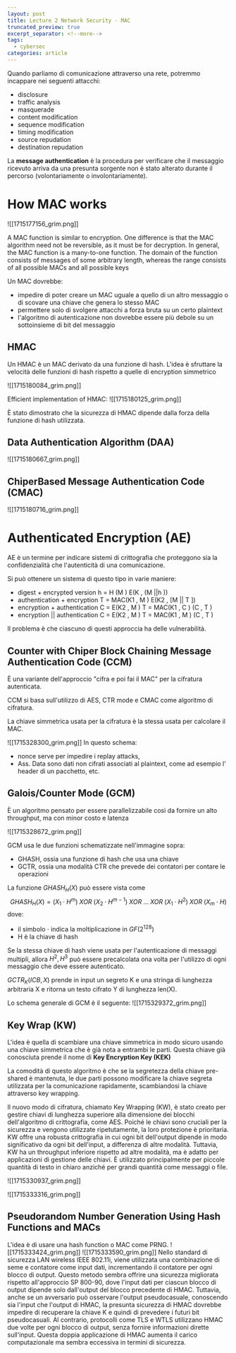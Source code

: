 ```yaml
---
layout: post
title: Lecture 2 Network Security - MAC
truncated_preview: true
excerpt_separator: <!--more-->
tags:
  - cybersec
categories: article
---
```

<!--more-->
Quando parliamo di comunicazione attraverso una rete, potremmo incappare nei seguenti attacchi:
- disclosure
- traffic analysis 
- masquerade
- content modification
- sequence modification
- timing modification
- source repudation
- destination repudation

La **message authentication** è la procedura per verificare che il messaggio ricevuto arriva da una presunta sorgente non è stato alterato durante il percorso (volontariamente o involontariamente).

# How MAC works
![[1715177156_grim.png]]

A MAC function is similar to encryption. One difference is that the MAC algorithm need not be reversible, as it must be for decryption. In general, the MAC function is a many-to-one function. The domain of the function consists of messages of some arbitrary length, whereas the range consists of all possible MACs and all possible keys

Un MAC dovrebbe:
- impedire di poter creare un MAC uguale a quello di un altro messaggio o di scovare una chiave che genera lo stesso MAC 
- permettere solo di svolgere attacchi a forza bruta su un certo plaintext 
- l'algoritmo di autenticazione non dovrebbe essere più debole su un sottoinsieme di bit del messaggio

## HMAC 
Un HMAC è un MAC derivato da una funzione di hash.
L'idea è sfruttare la velocità delle funzioni di hash rispetto a quelle di encryption simmetrico

![[1715180084_grim.png]]

Efficient implementation of HMAC:
![[1715180125_grim.png]]

È stato dimostrato che la sicurezza di HMAC dipende dalla forza della funzione di hash utilizzata. 

## Data Authentication Algorithm (DAA)
![[1715180667_grim.png]]

## ChiperBased Message Authentication Code (CMAC)
![[1715180716_grim.png]]

# Authenticated Encryption (AE)
AE è un termine per indicare sistemi di crittografia che proteggono sia la confidenzialità che l'autenticità di una comunicazione.

Si può ottenere un sistema di questo tipo in varie maniere:
- digest + encrypted version 
	  h = H (M ) 
	  E(K , (M ||h ))
- authentication + encryption 
	  T = MAC(K1 , M ) 
	  E(K2 , [M || T ]) 
- encryption + authentication
	 C = E(K2 , M ) 
	 T = MAC(K1 , C )
	 (C , T )
- encryption || authentication
	  C = E(K2 , M )
	  T = MAC(K1 , M )
	  (C , T )

Il problema è che ciascuno di questi approccia ha delle vulnerabilità.


## Counter with Chiper Block Chaining Message Authentication Code (CCM)
È una variante dell'approccio "cifra e poi fai il MAC" per la cifratura autenticata.

CCM si basa sull'utilizzo di AES, CTR mode e CMAC come algoritmo di cifratura.

La chiave simmetrica usata per la cifratura è la stessa usata per calcolare il MAC.

![[1715328300_grim.png]]
In questo schema:
- nonce serve per impedire i replay attacks,
- Ass. Data sono dati non cifrati associati al plaintext, come ad esempio l' header di un pacchetto, etc.

## Galois/Counter Mode (GCM)
È un algoritmo pensato per essere parallelizzabile così da fornire un alto throughput, ma con minor costo e latenza

![[1715328672_grim.png]]

GCM usa le due funzioni schematizzate nell'immagine sopra:
- GHASH, ossia una funzione di hash che usa una chiave
- GCTR, ossia una modalità CTR che prevede dei contatori per contare le operazioni

La funzione $GHASH_{H}(X)$ può essere vista come 
$$
GHASH_{H}(X) = (X_{1}\cdot H^m)\; XOR\; (X_{2}\cdot H^{m-1})\;XOR\; \dots\;XOR\; (X_{1}\cdot H^2)\; XOR\; (X_{m}\cdot H)
$$
dove:
- il simbolo $\cdot$ indica la moltiplicazione in $GF(2^{128})$
- H è la chiave di hash  

Se la stessa chiave di hash viene usata per l'autenticazione di messaggi multipli, allora $H^{2},H^{3}$ può essere precalcolata ona volta per l'utilizzo di ogni messaggio che deve essere autenticato.


$GCTR_{K}(ICB, X)$ prende in input un segreto K e una stringa di lunghezza arbitraria X e ritorna un testo cifrato Y di lunghezza len(X).


Lo schema generale di GCM è il seguente:
![[1715329372_grim.png]]

## Key Wrap (KW)
L'idea è quella di scambiare una chiave simmetrica in modo sicuro usando una chiave simmetrica che è già nota a entrambi le parti. Questa chiave già conosciuta prende il nome di **Key Encryption Key (KEK)**

La comodità di questo algoritmo è che se la segretezza della chiave pre-shared è mantenuta, le due parti possono modificare la chiave segreta utilizzata per la comunicazione rapidamente, scambiandosi la chiave attraverso key wrapping. 


Il nuovo modo di cifratura, chiamato Key Wrapping (KW), è stato creato per gestire chiavi di lunghezza superiore alla dimensione dei blocchi dell'algoritmo di crittografia, come AES. Poiché le chiavi sono cruciali per la sicurezza e vengono utilizzate ripetutamente, la loro protezione è prioritaria. KW offre una robusta crittografia in cui ogni bit dell'output dipende in modo significativo da ogni bit dell'input, a differenza di altre modalità. Tuttavia, KW ha un throughput inferiore rispetto ad altre modalità, ma è adatto per applicazioni di gestione delle chiavi. È utilizzato principalmente per piccole quantità di testo in chiaro anziché per grandi quantità come messaggi o file.

![[1715330937_grim.png]]

![[1715333316_grim.png]]

## Pseudorandom Number Generation Using Hash Functions and MACs
L'idea è di usare una hash function o MAC come PRNG.
![[1715333424_grim.png]]
![[1715333590_grim.png]]
Nello standard di sicurezza LAN wireless IEEE 802.11i, viene utilizzata una combinazione di seme e contatore come input dati, incrementando il contatore per ogni blocco di output. Questo metodo sembra offrire una sicurezza migliorata rispetto all'approccio SP 800-90, dove l'input dati per ciascun blocco di output dipende solo dall'output del blocco precedente di HMAC. Tuttavia, anche se un avversario può osservare l'output pseudocasuale, conoscendo sia l'input che l'output di HMAC, la presunta sicurezza di HMAC dovrebbe impedire di recuperare la chiave K e quindi di prevedere i futuri bit pseudocasuali. Al contrario, protocolli come TLS e WTLS utilizzano HMAC due volte per ogni blocco di output, senza fornire informazioni dirette sull'input. Questa doppia applicazione di HMAC aumenta il carico computazionale ma sembra eccessiva in termini di sicurezza.


